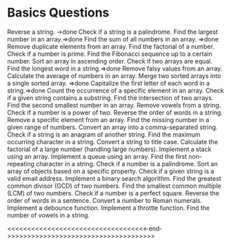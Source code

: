 # Basics Questions
Reverse a string. ->done
Check if a string is a palindrome.
Find the largest number in an array.=>done
Find the sum of all numbers in an array. =>done
Remove duplicate elements from an array.
Find the factorial of a number.
Check if a number is prime.
Find the Fibonacci sequence up to a certain number.
Sort an array in ascending order.
Check if two arrays are equal.
Find the longest word in a string.=>done
Remove falsy values from an array.
Calculate the average of numbers in an array.
Merge two sorted arrays into a single sorted array. =>done
Capitalize the first letter of each word in a string.=>done
Count the occurrence of a specific element in an array.
Check if a given string contains a substring.
Find the intersection of two arrays.
Find the second smallest number in an array.
Remove vowels from a string.
Check if a number is a power of two.
Reverse the order of words in a string.
Remove a specific element from an array.
Find the missing number in a given range of numbers.
Convert an array into a comma-separated string.
Check if a string is an anagram of another string.
Find the maximum occurring character in a string.
Convert a string to title case.
Calculate the factorial of a large number (handling large numbers).
Implement a stack using an array.
Implement a queue using an array.
Find the first non-repeating character in a string.
Check if a number is a palindrome.
Sort an array of objects based on a specific property.
Check if a given string is a valid email address.
Implement a binary search algorithm.
Find the greatest common divisor (GCD) of two numbers.
Find the smallest common multiple (LCM) of two numbers.
Check if a number is a perfect square.
Reverse the order of words in a sentence.
Convert a number to Roman numerals.
Implement a debounce function.
Implement a throttle function.
Find the number of vowels in a string.

<<<<<<<<<<<<<<<<<<<<<<<<<<<<<<<<<<<-end->>>>>>>>>>>>>>>>>>>>>>>>>>>>>>>>>>>>>
